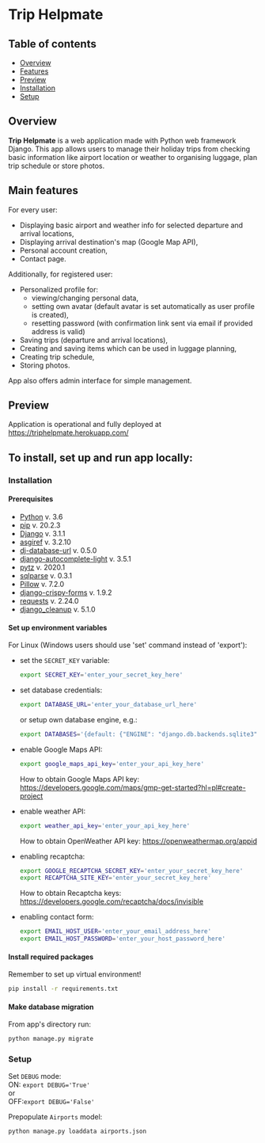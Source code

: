 # Trip Helpmate 

## Table of contents
* [Overview](#overview)
* [Features](#features)
* [Preview](#preview)  
* [Installation](#installation)
* [Setup](#setup)

<a name="overview"></a>
## Overview
**Trip Helpmate** is a web application made with Python web framework Django.
This app allows users to manage their holiday trips from checking basic information like airport location or weather to 
organising luggage, plan trip schedule or store photos.

<a name="main features"></a>
## Main features

For every user:
- Displaying basic airport and weather info for selected departure and arrival locations,
- Displaying arrival destination's map (Google Map API),
- Personal account creation,
- Contact page.

Additionally, for registered user:
- Personalized profile for: 
  - viewing/changing personal data, 
  - setting own avatar (default avatar is set automatically as user profile is created), 
  - resetting password (with confirmation link sent via email if provided address is valid)
- Saving trips (departure and arrival locations),
- Creating and saving items which can be used in luggage planning,
- Creating trip schedule,
- Storing photos.

App also offers admin interface for simple management.

<a name="preview"></a>
## Preview
Application is operational and fully deployed at https://triphelpmate.herokuapp.com/

## To install, set up and run app locally:
<a name="installation"></a>
### Installation

#### Prerequisites
- [Python](https://www.python.org/) v. 3.6
- [pip](https://pip.pypa.io/en/stable/) v. 20.2.3
- [Django](https://www.djangoproject.com/) v. 3.1.1
- [asgiref](https://github.com/django/asgiref/) v. 3.2.10
- [dj-database-url](https://github.com/kennethreitz/dj-database-url) v. 0.5.0
- [django-autocomplete-light](https://django-autocomplete-light.readthedocs.io/en/master/) v. 3.5.1
- [pytz](https://pythonhosted.org/pytz/) v. 2020.1
- [sqlparse](https://github.com/andialbrecht/sqlparse) v. 0.3.1
- [Pillow](https://python-pillow.org/) v. 7.2.0
- [django-crispy-forms](https://github.com/django-crispy-forms/django-crispy-forms) v. 1.9.2
- [requests](https://docs.python-requests.org/en/master/) v. 2.24.0
- [django_cleanup](https://github.com/un1t/django-cleanup) v. 5.1.0

#### Set up environment variables

For Linux (Windows users should use 'set' command instead of 'export'):
- set the `SECRET_KEY` variable:
  ```bash 
  export SECRET_KEY='enter_your_secret_key_here'
  ```  

- set database credentials:
  ```bash
  export DATABASE_URL='enter_your_database_url_here'
  ``` 

  or setup own database engine, e.g.:
  ```bash
  export DATABASES='{default: {"ENGINE": "django.db.backends.sqlite3", "NAME": BASE_DIR / "db.sqlite3",}}'
  ```

- enable Google Maps API:
  ```bash
  export google_maps_api_key='enter_your_api_key_here'
  ```

  How to obtain Google Maps API key: https://developers.google.com/maps/gmp-get-started?hl=pl#create-project
  

- enable weather API:
  ```bash
  export weather_api_key='enter_your_api_key_here'
  ```  

  How to obtain OpenWeather API key: https://openweathermap.org/appid


- enabling recaptcha:
  ```bash
  export GOOGLE_RECAPTCHA_SECRET_KEY='enter_your_secret_key_here'
  export RECAPTCHA_SITE_KEY='enter_your_secret_key_here'
  ```  

  How to obtain Recaptcha keys: https://developers.google.com/recaptcha/docs/invisible


- enabling contact form:
  ```bash
  export EMAIL_HOST_USER='enter_your_email_address_here'
  export EMAIL_HOST_PASSWORD='enter_your_host_password_here'
  ``` 

#### Install required packages
Remember to set up virtual environment!

```bash
pip install -r requirements.txt
```

#### Make database migration
From app's directory run:
```bash
python manage.py migrate
```

<a name="setup"></a>
### Setup

Set `DEBUG` mode:\
ON: `export DEBUG='True'`\
or\
OFF:`export DEBUG='False'`

Prepopulate `Airports` model:
```bash
python manage.py loaddata airports.json
```






